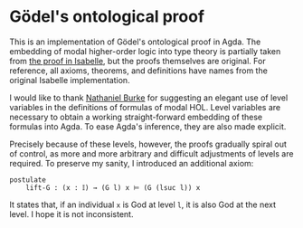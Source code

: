 # Gödel's ontological proof

This is an implementation of Gödel's ontological proof in Agda. The embedding of modal higher-order logic into type theory is partially taken from [the proof in Isabelle](https://www.isa-afp.org/entries/GoedelGod.html), but the proofs themselves are original. For reference, all axioms, theorems, and definitions have names from the original Isabelle implementation.

I would like to thank [Nathaniel Burke](https://github.com/NathanielB123) for suggesting an elegant use of level variables in the definitions of formulas of modal HOL. Level variables are necessary to obtain a working straight-forward embedding of these formulas into Agda. To ease Agda's inference, they are also made explicit.

Precisely because of these levels, however, the proofs gradually spiral out of control, as more and more arbitrary and difficult adjustments of levels are required. To preserve my sanity, I introduced an additional axiom:
```
postulate
    lift-G : (x : 𝕀) → (G l) x ⊨ (G (lsuc l)) x
```
It states that, if an individual `x` is God at level `l`, it is also God at the next level. I hope it is not inconsistent.